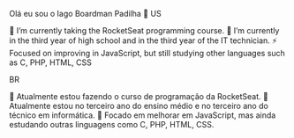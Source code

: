 Olá eu sou o Iago Boardman Padilha 👋
US

🔭 I’m currently taking the RocketSeat programming course.
🌱 I’m currently in the third year of high school and in the third year of the IT technician.
⚡ Focused on improving in JavaScript, but still studying other languages such as C, PHP, HTML, CSS

BR

🔭 Atualmente estou fazendo o curso de programação da RocketSeat.
🌱 Atualmente estou no terceiro ano do ensino médio e no terceiro ano do técnico em informática.
👯 Focado em melhorar em JavaScript, mas ainda estudando outras linguagens como C, PHP, HTML, CSS.
